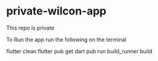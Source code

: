 # private-wilcon-app
This repo is private

To Run the app run the following on the terminal

flutter clean
flutter pub get
dart pub run build_runner build
